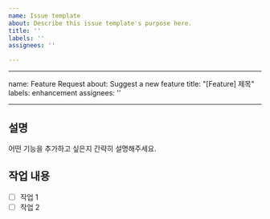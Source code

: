 ```yaml
---
name: Issue template
about: Describe this issue template's purpose here.
title: ''
labels: ''
assignees: ''

---
```


---
name: Feature Request
about: Suggest a new feature
title: "[Feature] 제목"
labels: enhancement
assignees: ''

---

## 설명
어떤 기능을 추가하고 싶은지 간략히 설명해주세요.

## 작업 내용
- [ ] 작업 1
- [ ] 작업 2
